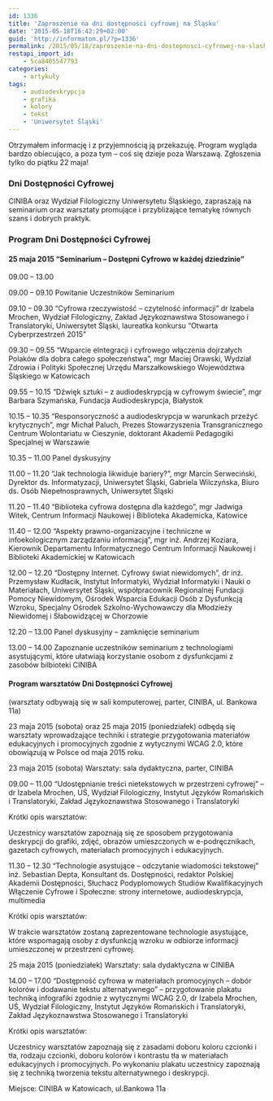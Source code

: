 ```yaml
---
id: 1336
title: 'Zaproszenie na dni dostępności cyfrowej na Śląsku'
date: '2015-05-18T16:42:29+02:00'
guid: 'http://informaton.pl/?p=1336'
permalink: /2015/05/18/zaproszenie-na-dni-dostepnosci-cyfrowej-na-slasku/
restapi_import_id:
    - 5ca8405547793
categories:
    - artykuły
tags:
    - audiodeskrypcja
    - grafika
    - kolory
    - tekst
    - 'Uniwersytet Śląski'
---
```


Otrzymałem informację i z przyjemnością ją przekazuję. Program wygląda bardzo obiecująco, a poza tym – coś się dzieje poza Warszawą. Zgłoszenia tylko do piątku 22 maja!

### Dni Dostępności Cyfrowej

CINIBA oraz Wydział Filologiczny Uniwersytetu Śląskiego, zapraszają na seminarium oraz warsztaty promujące i przybliżające tematykę równych szans i dobrych praktyk.

### Program Dni Dostępności Cyfrowej

#### 25 maja 2015 “Seminarium – Dostępni Cyfrowo w każdej dziedzinie”

09.00 – 13.00

09.00 – 09.10 Powitanie Uczestników Seminarium

09.10 – 09.30 “Cyfrowa rzeczywistość – czytelność informacji” dr Izabela Mrochen, Wydział Filologiczny, Zakład Językoznawstwa Stosowanego i Translatoryki, Uniwersytet Śląski, laureatka konkursu “Otwarta Cyberprzestrzeń 2015”

09.30 – 09.55 “Wsparcie eIntegracji i cyfrowego włączenia dojrzałych Polaków dla dobra całego społeczeństwa”, mgr Maciej Orawski, Wydział Zdrowia i Polityki Społecznej Urzędu Marszałkowskiego Województwa Śląskiego w Katowicach

09.55 – 10.15 “Dźwięk sztuki – z audiodeskrypcją w cyfrowym świecie”, mgr Barbara Szymańska, Fundacja Audiodeskrypcja, Białystok

10.15 – 10.35 “Responsoryczność a audiodeskrypcja w warunkach przeżyć krytycznych”, mgr Michał Paluch, Prezes Stowarzyszenia Transgranicznego Centrum Wolontariatu w Cieszynie, doktorant Akademii Pedagogiki Specjalnej w Warszawie

10.35 – 11.00 Panel dyskusyjny

11.00 – 11.20 “Jak technologia likwiduje bariery?”, mgr Marcin Serweciński, Dyrektor ds. Informatyzacji, Uniwersytet Śląski, Gabriela Wilczyńska, Biuro ds. Osób Niepełnosprawnych, Uniwersytet Śląski

11.20 – 11.40 “Biblioteka cyfrowa dostępna dla każdego”, mgr Jadwiga Witek, Centrum Informacji Naukowej i Biblioteka Akademicka, Katowice

11.40 – 12.00 “Aspekty prawno-organizacyjne i techniczne w infoekologicznym zarządzaniu informacją”, mgr inż. Andrzej Koziara, Kierownik Departamentu Informatycznego Centrum Informacji Naukowej i Biblioteki Akademickiej w Katowicach

12.00 – 12.20 “Dostępny Internet. Cyfrowy świat niewidomych”, dr inż. Przemysław Kudłacik, Instytut Informatyki, Wydział Informatyki i Nauki o Materiałach, Uniwersytet Śląski, współpracownik Regionalnej Fundacji Pomocy Niewidomym, Ośrodek Wsparcia Edukacji Osób z Dysfunkcją Wzroku, Specjalny Ośrodek Szkolno-Wychowawczy dla Młodzieży Niewidomej i Słabowidzącej w Chorzowie

12.20 – 13.00 Panel dyskusyjny – zamknięcie seminarium

13.00 – 14.00 Zapoznanie uczestników seminarium z technologiami asystującymi, które ułatwiają korzystanie osobom z dysfunkcjami z zasobów bilbioteki CINIBA

#### Program warsztatów Dni Dostępności Cyfrowej

(warsztaty odbywają się w sali komputerowej, parter, CINIBA, ul. Bankowa 11a)

23 maja 2015 (sobota) oraz 25 maja 2015 (poniedziałek) odbędą się warsztaty wprowadzające techniki i strategie przygotowania materiałów edukacyjnych i promocyjnych zgodnie z wytycznymi WCAG 2.0, które obowiązują w Polsce od maja 2015 roku.

23 maja 2015 (sobota) Warsztaty: sala dydaktyczna, parter, CINIBA

09.00 – 11.00 “Udostępnianie treści nietekstowych w przestrzeni cyfrowej” – dr Izabela Mrochen, UŚ, Wydział Filologiczny, Instytut Języków Romańskich i Translatoryki, Zakład Językoznawstwa Stosowanego i Translatoryki

Krótki opis warsztatów:

Uczestnicy warsztatów zapoznają się ze sposobem przygotowania deskrypcji do grafiki, zdjęć, obrazów umieszczonych w e-podręcznikach, gazetach cyfrowych, materiałach promocyjnych i edukacyjnych.

11.30 – 12.30 “Technologie asystujące – odczytanie wiadomości tekstowej” inż. Sebastian Depta, Konsultant ds. Dostępności, redaktor Polskiej Akademii Dostępności, Słuchacz Podyplomowych Studiów Kwalifikacyjnych Włączenie Cyfrowe i Społeczne: strony internetowe, audiodeskrypcja, multimedia

Krótki opis warsztatów:

W trakcie warsztatów zostaną zaprezentowane technologie asystujące, które wspomagają osoby z dysfunkcją wzroku w odbiorze informacji umieszczonej w przestrzeni cyfrowej.

25 maja 2015 (poniedziałek) Warsztaty: sala dydaktyczna w CINIBA

14.00 – 17.00 “Dostępność cyfrowa w materiałach promocyjnych – dobór kolorów i dodawanie tekstu alternatywnego” – przygotowanie plakatu techniką infografiki zgodnie z wytycznymi WCAG 2.0, dr Izabela Mrochen, UŚ, Wydział Filologiczny, Instytut Języków Romańskich i Translatoryki, Zakład Językoznawstwa Stosowanego i Translatoryki

Krótki opis warsztatów:

Uczestnicy warsztatów zapoznają się z zasadami doboru koloru czcionki i tła, rodzaju czcionki, doboru kolorów i kontrastu tła w materiałach edukacyjnych i promocyjnych. Po wykonaniu plakatu uczestnicy zapoznają się z techniką tworzenia tekstu alternatywnego i deskrypcji.

Miejsce: CINIBA w Katowicach, ul.Bankowa 11a
